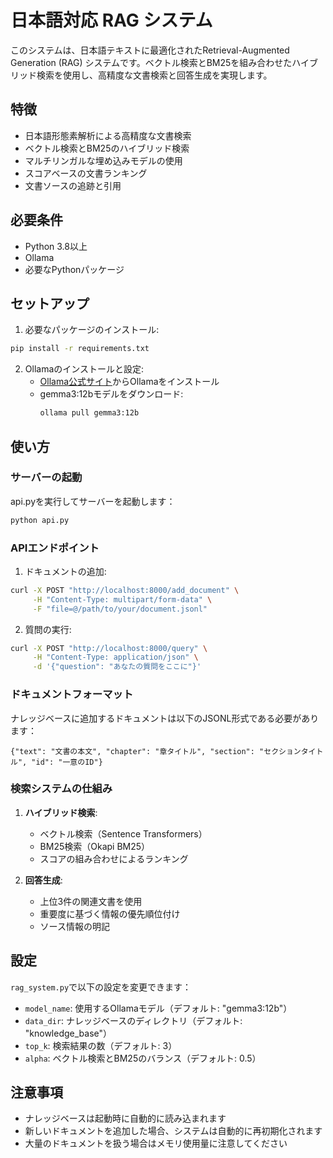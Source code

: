# 日本語対応 RAG システム

このシステムは、日本語テキストに最適化されたRetrieval-Augmented Generation (RAG) システムです。ベクトル検索とBM25を組み合わせたハイブリッド検索を使用し、高精度な文書検索と回答生成を実現します。

## 特徴

- 日本語形態素解析による高精度な文書検索
- ベクトル検索とBM25のハイブリッド検索
- マルチリンガルな埋め込みモデルの使用
- スコアベースの文書ランキング
- 文書ソースの追跡と引用

## 必要条件

- Python 3.8以上
- Ollama
- 必要なPythonパッケージ

## セットアップ

1. 必要なパッケージのインストール:

```bash
pip install -r requirements.txt
```

2. Ollamaのインストールと設定:
   - [Ollama公式サイト](https://ollama.ai)からOllamaをインストール
   - gemma3:12bモデルをダウンロード:
     ```bash
     ollama pull gemma3:12b
     ```

## 使い方

### サーバーの起動

api.pyを実行してサーバーを起動します：

```bash
python api.py
```

### APIエンドポイント

1. ドキュメントの追加:
```bash
curl -X POST "http://localhost:8000/add_document" \
     -H "Content-Type: multipart/form-data" \
     -F "file=@/path/to/your/document.jsonl"
```

2. 質問の実行:
```bash
curl -X POST "http://localhost:8000/query" \
     -H "Content-Type: application/json" \
     -d '{"question": "あなたの質問をここに"}'
```

### ドキュメントフォーマット

ナレッジベースに追加するドキュメントは以下のJSONL形式である必要があります：

```jsonl
{"text": "文書の本文", "chapter": "章タイトル", "section": "セクションタイトル", "id": "一意のID"}
```

### 検索システムの仕組み

1. **ハイブリッド検索**:
   - ベクトル検索（Sentence Transformers）
   - BM25検索（Okapi BM25）
   - スコアの組み合わせによるランキング

2. **回答生成**:
   - 上位3件の関連文書を使用
   - 重要度に基づく情報の優先順位付け
   - ソース情報の明記

## 設定

`rag_system.py`で以下の設定を変更できます：

- `model_name`: 使用するOllamaモデル（デフォルト: "gemma3:12b"）
- `data_dir`: ナレッジベースのディレクトリ（デフォルト: "knowledge_base"）
- `top_k`: 検索結果の数（デフォルト: 3）
- `alpha`: ベクトル検索とBM25のバランス（デフォルト: 0.5）

## 注意事項

- ナレッジベースは起動時に自動的に読み込まれます
- 新しいドキュメントを追加した場合、システムは自動的に再初期化されます
- 大量のドキュメントを扱う場合はメモリ使用量に注意してください 